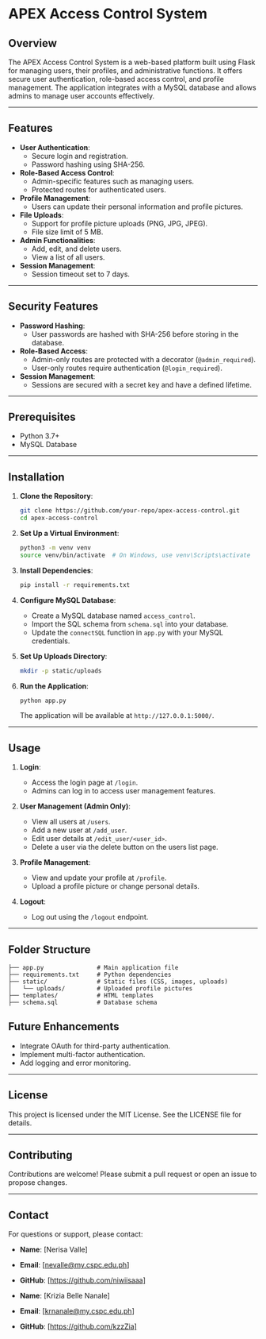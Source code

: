 # APEX Access Control System

## Overview
The APEX Access Control System is a web-based platform built using Flask for managing users, their profiles, and administrative functions. It offers secure user authentication, role-based access control, and profile management. The application integrates with a MySQL database and allows admins to manage user accounts effectively.

---

## Features

- **User Authentication**:
  - Secure login and registration.
  - Password hashing using SHA-256.
- **Role-Based Access Control**:
  - Admin-specific features such as managing users.
  - Protected routes for authenticated users.
- **Profile Management**:
  - Users can update their personal information and profile pictures.
- **File Uploads**:
  - Support for profile picture uploads (PNG, JPG, JPEG).
  - File size limit of 5 MB.
- **Admin Functionalities**:
  - Add, edit, and delete users.
  - View a list of all users.
- **Session Management**:
  - Session timeout set to 7 days.

---

## Security Features

- **Password Hashing**:
  - User passwords are hashed with SHA-256 before storing in the database.
- **Role-Based Access**:
  - Admin-only routes are protected with a decorator (`@admin_required`).
  - User-only routes require authentication (`@login_required`).
- **Session Management**:
  - Sessions are secured with a secret key and have a defined lifetime.

---

## Prerequisites

- Python 3.7+
- MySQL Database

---

## Installation

1. **Clone the Repository**:
   ```bash
   git clone https://github.com/your-repo/apex-access-control.git
   cd apex-access-control
   ```

2. **Set Up a Virtual Environment**:
   ```bash
   python3 -m venv venv
   source venv/bin/activate  # On Windows, use venv\Scripts\activate
   ```

3. **Install Dependencies**:
   ```bash
   pip install -r requirements.txt
   ```

4. **Configure MySQL Database**:
   - Create a MySQL database named `access_control`.
   - Import the SQL schema from `schema.sql` into your database.
   - Update the `connectSQL` function in `app.py` with your MySQL credentials.

5. **Set Up Uploads Directory**:
   ```bash
   mkdir -p static/uploads
   ```

6. **Run the Application**:
   ```bash
   python app.py
   ```
   The application will be available at `http://127.0.0.1:5000/`.

---

## Usage

1. **Login**:
   - Access the login page at `/login`.
   - Admins can log in to access user management features.

2. **User Management (Admin Only)**:
   - View all users at `/users`.
   - Add a new user at `/add_user`.
   - Edit user details at `/edit_user/<user_id>`.
   - Delete a user via the delete button on the users list page.

3. **Profile Management**:
   - View and update your profile at `/profile`.
   - Upload a profile picture or change personal details.

4. **Logout**:
   - Log out using the `/logout` endpoint.

---

## Folder Structure

```
├── app.py               # Main application file
├── requirements.txt     # Python dependencies
├── static/              # Static files (CSS, images, uploads)
│   └── uploads/         # Uploaded profile pictures
├── templates/           # HTML templates
├── schema.sql           # Database schema
```

## Future Enhancements

- Integrate OAuth for third-party authentication.
- Implement multi-factor authentication.
- Add logging and error monitoring.

---

## License

This project is licensed under the MIT License. See the LICENSE file for details.

---

## Contributing

Contributions are welcome! Please submit a pull request or open an issue to propose changes.

---

## Contact

For questions or support, please contact:

- **Name**: [Nerisa Valle]
- **Email**: [nevalle@my.cspc.edu.ph]
- **GitHub**: [https://github.com/niwiisaaa]

- **Name**: [Krizia Belle Nanale]
- **Email**: [krnanale@my.cspc.edu.ph]
- **GitHub**: [https://github.com/kzzZia]